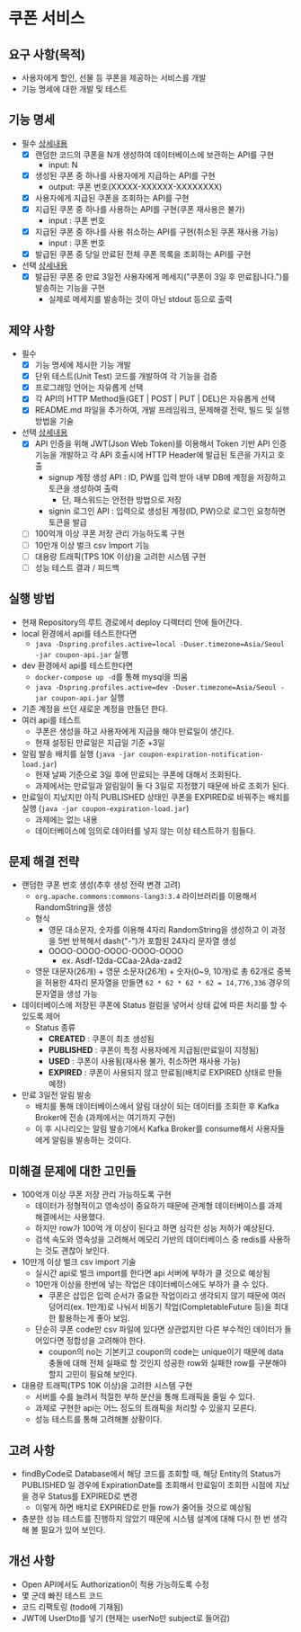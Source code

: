 # 쿠폰 서비스

## 요구 사항(목적)

- 사용자에게 할인, 선물 등 쿠폰을 제공하는 서비스를 개발
- 기능 명세에 대한 개발 및 테스트

## 기능 명세

- 필수 [상세내용](https://github.com/YoungWukJeon/kakaopay-coupon/tree/master/coupon-api)
    - [x] 랜덤한 코드의 쿠폰을 N개 생성하여 데이터베이스에 보관하는 API를 구현
        - input: N
    - [x] 생성된 쿠폰 중 하나를 사용자에게 지급하는 API를 구현
        - output: 쿠폰 번호(XXXXX-XXXXXX-XXXXXXXX)
    - [x] 사용자에게 지급된 쿠폰을 조회하는 API를 구현
    - [x] 지급된 쿠폰 중 하나를 사용하는 API를 구현(쿠폰 재사용은 불가)
        - input : 쿠폰 번호
    - [x] 지급된 쿠폰 중 하나를 사용 취소하는 API를 구현(취소된 쿠폰 재사용 가능)
        - input : 쿠폰 번호
    - [x] 발급된 쿠폰 중 당일 만료된 전체 쿠폰 목록을 조회하는 API를 구현

- 선택 [상세내용](https://github.com/YoungWukJeon/kakaopay-coupon/tree/master/coupon-expiration-notification-api)
    - [x] 발급된 쿠폰 중 만료 3일전 사용자에게 메세지("쿠폰이 3일 후 만료됩니다.")를 발송하는 기능을 구현
        - 실제로 메세지를 발송하는 것이 아닌 stdout 등으로 출력

## 제약 사항

- 필수
    - [x] 기능 명세에 제시한 기능 개발
    - [x] 단위 테스트(Unit Test) 코드를 개발하여 각 기능을 검증
    - [x] 프로그래밍 언어는 자유롭게 선택
    - [x] 각 API의 HTTP Method들(GET | POST | PUT | DEL)은 자유롭게 선택
    - [x] README.md 파일을 추가하여, 개발 프레임워크, 문제해결 전략, 빌드 및 실행 방법을 기술
- 선택 [상세내용](https://github.com/YoungWukJeon/kakaopay-coupon/tree/master/coupon-api)
    - [x] API 인증을 위해 JWT(Json Web Token)를 이용해서 Token 기반 API 인증 기능을 개발하고 각 API 호출시에 HTTP Header에 발급된 토큰을 가지고 호출
        - signup 계정 생성 API : ID, PW를 입력 받아 내부 DB에 계정을 저장하고 토큰을 생성하여 출력
            - 단, 패스워드는 안전한 방법으로 저장
        - signin 로그인 API : 입력으로 생성된 계정(ID, PW)으로 로그인 요청하면 토큰을 발급
    - [ ] 100억개 이상 쿠폰 저장 관리 가능하도록 구현
    - [ ] 10만개 이상 벌크 csv Import 기능
    - [ ] 대용량 트래픽(TPS 10K 이상)을 고려한 시스템 구현
    - [ ] 성능 테스트 결과 / 피드백

## 실행 방법

- 현재 Repository의 루트 경로에서 deploy 디렉터리 안에 들어간다.
- local 환경에서 api를 테스트한다면 
    - `java -Dspring.profiles.active=local -Duser.timezone=Asia/Seoul -jar coupon-api.jar` 실행
- dev 환경에서 api를 테스트한다면 
    - `docker-compose up -d`를 통해 mysql을 띄움
    - `java -Dspring.profiles.active=dev -Duser.timezone=Asia/Seoul -jar coupon-api.jar` 실행
- 기존 계정을 쓰던 새로운 계정을 만들던 한다.
- 여러 api를 테스트
    - 쿠폰은 생성을 하고 사용자에게 지급을 해야 만료일이 생긴다.
    - 현재 설정된 만료일은 지급일 기준 +3일
- 알림 발송 배치를 실행 (`java -jar coupon-expiration-notification-load.jar`)
    - 현재 날짜 기준으로 3일 후에 만료되는 쿠폰에 대해서 조회된다. 
    - 과제에서는 만료일과 알림일이 둘 다 3일로 지정했기 때문에 바로 조회가 된다.
- 만료일이 지났지만 아직 PUBLISHED 상태인 쿠폰을 EXPIRED로 바꿔주는 배치를 실행 (`java -jar coupon-expiration-load.jar`)
    - 과제에는 없는 내용
    - 데이터베이스에 임의로 데이터를 넣지 않는 이상 테스트하기 힘들다.

## 문제 해결 전략

- 랜덤한 쿠폰 번호 생성(추후 생성 전략 변경 고려)
    - `org.apache.commons:commons-lang3:3.4` 라이브러리를 이용해서 RandomString을 생성
    - 형식
        - 영문 대소문자, 숫자를 이용해 4자리 RandomString을 생성하고 이 과정을 5번 반복해서 dash("-")가 포함된 24자리 문자열 생성
        - OOOO-OOOO-OOOO-OOOO-OOOO
            - ex. Asdf-12da-CCaa-2Ada-zad2
    - 영문 대문자(26개) + 영문 소문자(26개) + 숫자(0~9, 10개)로 총 62개로 중복을 허용한 4자리 문자열을 만들면 `62 * 62 * 62 * 62 = 14,776,336` 경우의 문자열을 생성 가능
- 데이터베이스에 저장된 쿠폰에 Status 컬럼을 넣어서 상태 값에 따른 처리를 할 수 있도록 제어
    - Status 종류
        - **CREATED** : 쿠폰이 최초 생성됨
        - **PUBLISHED** : 쿠폰이 특정 사용자에게 지급됨(만료일이 지정됨)
        - **USED** : 쿠폰이 사용됨(재사용 불가, 취소하면 재사용 가능)
        - **EXPIRED** : 쿠폰이 사용되지 않고 만료됨(배치로 EXPIRED 상태로 만들 예정)
- 만료 3일전 알림 발송
    - 배치를 통해 데이터베이스에서 알림 대상이 되는 데이터를 조회한 후 Kafka Broker에 전송 (과제에서는 여기까지 구현)
    - 이 후 시나리오는 알림 발송기에서 Kafka Broker를 consume해서 사용자들에게 알림을 발송하는 것이다.

## 미해결 문제에 대한 고민들

- 100억개 이상 쿠폰 저장 관리 가능하도록 구현
    - 데이터가 정형적이고 영속성이 중요하기 때문에 관계형 데이터베이스를 과제 해결에서는 사용했다.
    - 하지만 row가 100억 개 이상이 된다고 하면 심각한 성능 저하가 예상된다.
    - 검색 속도와 영속성을 고려해서 메모리 기반의 데이터베이스 중 redis를 사용하는 것도 괜찮아 보인다.
- 10만개 이상 벌크 csv import 기술
    - 실시간 api로 벌크 import를 한다면 api 서버에 부하가 클 것으로 예상됨
    - 10만개 이상을 한번에 넣는 작업은 데이터베이스에도 부하가 클 수 있다.
        - 쿠폰은 삽입은 입력 순서가 중요한 작업이라고 생각되지 않기 때문에 여러 덩어리(ex. 1만개)로 나눠서 비동기 작업(CompletableFuture 등)을 최대한 활용하는게 좋아 보임.
    - 단순히 쿠폰 code만 csv 파일에 있다면 상관없지만 다른 부수적인 데이터가 들어있다면 정합성을 고려해야 한다.
        - coupon의 no는 기본키고 coupon의 code는 unique이기 때문에 data 충돌에 대해 전체 실패로 할 것인지 성공한 row와 실패한 row를 구분해야할지 고민이 필요해 보인다.
- 대용량 트래픽(TPS 10K 이상)을 고려한 시스템 구현
    - 서버를 수를 늘려서 적절한 부하 분산을 통해 트래픽을 줄일 수 있다.
    - 과제로 구현한 api는 어느 정도의 트래픽을 처리할 수 있을지 모른다.
    - 성능 테스트를 통해 고려해볼 상황이다.

## 고려 사항

- findByCode로 Database에서 해당 코드를 조회할 때, 해당 Entity의 Status가 PUBLISHED 일 경우에 ExpirationDate를 조회해서 만료일이 조회한 시점에 지났을 경우 Status를 EXPIRED로 변경
    - 이렇게 하면 배치로 EXPIRED로 만들 row가 줄어들 것으로 예상됨
- 충분한 성능 테스트를 진행하지 않았기 때문에 시스템 설계에 대해 다시 한 번 생각해 볼 필요가 있어 보인다.

## 개선 사항

- Open API에서도 Authorization이 적용 가능하도록 수정
- 몇 군데 빠진 테스트 코드
- 코드 리팩토링 (todo에 기재됨)
- JWT에 UserDto를 넣기 (현재는 userNo만 subject로 들어감)